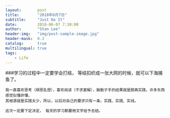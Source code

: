 ```yaml
---
layout:       post
title:        "2018年6月7日"
subtitle:     "Just Do It"
date:         2018-06-07 7:30:00
author:       "Stan Lee"
header-img:   "img/post-sample-image.jpg"
header-mask:  0.3
catalog:      true
multilingual: true
tags:
    - Life
---
```


###学习的过程中一定要学会打结， 等结扣织成一张大网的时候，就可以下海捕鱼了。 

    我一直喜欢思考（胡思乱想），喜欢阅读（不求甚解），脑勤于手的结果就是脱离实践，许多东西感觉似懂非懂，
    其根源就是实践太少，所以，以后对自己的要求只有一条，实践、实践、实线。
    
    这次一定要下定决定， 每天的学习都要用文字给予总结。



